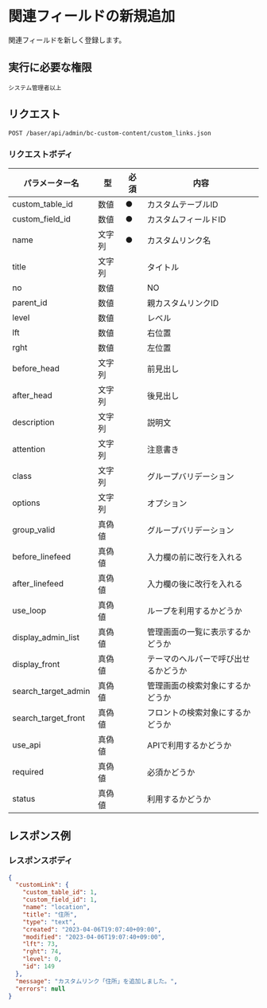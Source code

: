 # 関連フィールドの新規追加

関連フィールドを新しく登録します。
## 実行に必要な権限

```
システム管理者以上
```

## リクエスト
```
POST /baser/api/admin/bc-custom-content/custom_links.json
```

### リクエストボディ

| パラメーター名        | 型      | 必須  | 内容                               |
|----------------|--------|-----|----------------------------------|
| custom_table_id           | 数値     |  ●   | カスタムテーブルID |
| custom_field_id           | 数値     |   ●  | カスタムフィールドID                            |
| name          | 文字列    |  ●   | カスタムリンク名                             |
| title          | 文字列    |     | タイトル                  |
| no          | 数値     |     | NO                         |
| parent_id          | 数値     |     | 親カスタムリンクID                         |
| level          | 数値     |     | レベル                         |
| lft          | 数値     |     | 右位置                         |
| rght          | 数値  |     | 左位置                         |
| before_head          | 文字列 |     | 前見出し                         |
| after_head          | 文字列 |     | 後見出し                         |
| description          | 文字列 |     | 説明文                         |
| attention          | 文字列 |     | 注意書き                         |
| class          | 文字列 |     | グループバリデーション                         |
| options          | 文字列 |     | オプション                         |
| group_valid          | 真偽値 |     | グループバリデーション                         |
| before_linefeed          | 真偽値 |     | 入力欄の前に改行を入れる                         |
| after_linefeed          | 真偽値 |     | 入力欄の後に改行を入れる                         |
| use_loop          | 真偽値 |     | ループを利用するかどうか                         |
| display_admin_list          | 真偽値 |     | 管理画面の一覧に表示するかどうか                         |
| display_front          | 真偽値 |     | テーマのヘルパーで呼び出せるかどうか                         |
| search_target_admin          | 真偽値 |     | 管理画面の検索対象にするかどうか                         |
| search_target_front          | 真偽値 |     | フロントの検索対象にするかどうか                         |
| use_api          | 真偽値 |     | APIで利用するかどうか                         |
| required          | 真偽値 |     | 必須かどうか                         |
| status          | 真偽値 |     | 利用するかどうか                         |


## レスポンス例

### レスポンスボディ

```json
{
  "customLink": {
    "custom_table_id": 1,
    "custom_field_id": 1,
    "name": "location",
    "title": "住所",
    "type": "text",
    "created": "2023-04-06T19:07:40+09:00",
    "modified": "2023-04-06T19:07:40+09:00",
    "lft": 73,
    "rght": 74,
    "level": 0,
    "id": 149
  },
  "message": "カスタムリンク「住所」を追加しました。",
  "errors": null
}
```
